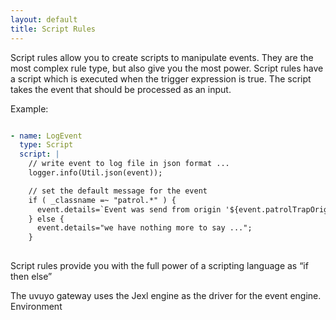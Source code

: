 ```yaml
---
layout: default
title: Script Rules
---
```

Script rules allow you to create scripts to manipulate events. They are the most complex rule type, but also give you the most power. Script rules have a script which is executed when the trigger expression is true. The script takes the event that should be processed as an input.

Example:
```yaml

- name: LogEvent
  type: Script
  script: |
    // write event to log file in json format ...
    logger.info(Util.json(event));

    // set the default message for the event
    if ( _classname =~ "patrol.*" ) {
      event.details=`Event was send from origin '${event.patrolTrapOrigin}'.`;
    } else {
      event.details="we have nothing more to say ...";
    }
    
```

Script rules provide you with the full power of a scripting language as “if then else” 

The uvuyo gateway uses the Jexl engine as the driver for the event engine. 
Environment
